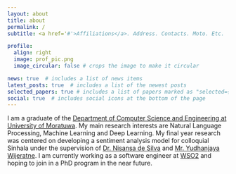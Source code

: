 ```yaml
---
layout: about
title: about
permalink: /
subtitle: <a href='#'>Affiliations</a>. Address. Contacts. Moto. Etc.

profile:
  align: right
  image: prof_pic.png
  image_circular: false # crops the image to make it circular

news: true  # includes a list of news items
latest_posts: true  # includes a list of the newest posts
selected_papers: true # includes a list of papers marked as "selected={true}"
social: true  # includes social icons at the bottom of the page
---
```


I am a graduate of the [Department of Computer Science and Engineering at University of Moratuwa](https://cse.mrt.ac.lk/). My main research interests are Natural Language Processing, Machine Learning and Deep Learning. My final year research was centered on developing a sentiment analysis model for colloquial Sinhala under the supervision of [Dr. Nisansa de Silva](https://nisansads.staff.uom.lk/) and [Mr. Yudhanjaya Wijeratne](https://yudhanjaya.com/). I am currently working as a software engineer at [WSO2](https://wso2.com/) and hoping to join in a PhD program in the near future.